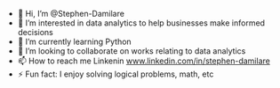 - 👋 Hi, I’m @Stephen-Damilare
- 👀 I’m interested in data analytics to help businesses make informed decisions
- 🌱 I’m currently learning Python
- 💞️ I’m looking to collaborate on works relating to data analytics
- 📫 How to reach me Linkenin www.linkedin.com/in/stephen-damilare
- ⚡ Fun fact: I enjoy solving logical problems, math, etc

<!---
Stephen-Damilare-DataLab/Stephen-Damilare-DataLab is a ✨ special ✨ repository because its `README.md` (this file) appears on your GitHub profile.
You can click the Preview link to take a look at your changes.
--->
